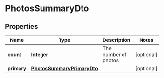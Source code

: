 

# PhotosSummaryDto


## Properties

Name | Type | Description | Notes
------------ | ------------- | ------------- | -------------
**count** | **Integer** | The number of photos |  [optional]
**primary** | [**PhotosSummaryPrimaryDto**](PhotosSummaryPrimaryDto.md) |  |  [optional]




